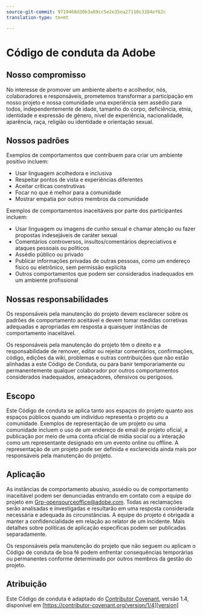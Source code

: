 ```yaml
---
source-git-commit: 9719468d30b3a89cc5e2e35ea27110c3384ef62c
translation-type: tm+mt

---
```

# Código de conduta da Adobe

## Nosso compromisso

No interesse de promover um ambiente aberto e acolhedor, nós, 
colaboradores e responsáveis, prometemos transformar a participação em nosso projeto e
nossa comunidade uma experiência sem assédio para todos, independentemente de idade, tamanho
do corpo, deficiência, etnia, identidade e expressão de gênero, nível de experiência,
nacionalidade, aparência, raça, religião ou identidade e orientação
sexual.

## Nossos padrões

Exemplos de comportamentos que contribuem para criar um ambiente
positivo incluem:

* Usar linguagem acolhedora e inclusiva
* Respeitar pontos de vista e experiências diferentes
* Aceitar críticas construtivas
* Focar no que é melhor para a comunidade
* Mostrar empatia por outros membros da comunidade

Exemplos de comportamentos inaceitáveis por parte dos participantes incluem:

* Usar linguagem ou imagens de cunho sexual e chamar atenção ou fazer propostas indesejáveis de caráter sexual
* Comentários controversos, insultos/comentários depreciativos e ataques pessoais ou políticos
* Assédio público ou privado
* Publicar informações privadas de outras pessoas, como um endereço físico ou eletrônico,
sem permissão explícita
* Outros comportamentos que podem ser considerados inadequados
em um ambiente profissional

## Nossas responsabilidades

Os responsáveis pela manutenção do projeto devem esclarecer sobre os padrões de comportamento aceitável
e devem tomar medidas corretivas adequadas e apropriadas em
resposta a quaisquer instâncias de comportamento inaceitável.

Os responsáveis pela manutenção do projeto têm o direito e a responsabilidade
de remover, editar ou rejeitar comentários, confirmações, código, edições da wiki,
problemas e outras contribuições que não estão alinhadas a este Código de Conduta,
ou para banir temporariamente ou permanentemente qualquer colaborador por outros
comportamentos considerados inadequados, ameaçadores, ofensivos ou perigosos.

## Escopo

Este Código de conduta se aplica tanto aos espaços do projeto quanto aos espaços 
públicos quando um indivíduo representa o projeto ou a comunidade. Exemplos de
representação de um projeto ou uma comunidade incluem o uso de um endereço de email de projeto oficial,
a publicação por meio de uma conta oficial de mídia social ou a interação como um representante designado
em um evento online ou offline. A representação de um projeto pode ser
definida e esclarecida ainda mais por responsáveis pela manutenção do projeto.

## Aplicação

As instâncias de comportamento abusivo, assédio ou de comportamento inaceitável podem ser
denunciadas entrando em contato com a equipe do projeto em Grp-opensourceoffice@adobe.com. Todas
as reclamações serão analisadas e investigadas e resultarão em uma resposta
considerada necessária e adequada às circunstâncias. A equipe do projeto é
obrigada a manter a confidencialidade em relação ao relator de um incidente. 
Mais detalhes sobre políticas de aplicação específicas podem ser publicadas separadamente.

Os responsáveis pela manutenção do projeto que não seguem ou aplicam o Código de conduta de boa
fé podem enfrentar consequências temporárias ou permanentes conforme determinado por outros
membros da gestão do projeto.

## Atribuição

Este Código de conduta é adaptado do [Contributor Covenant][homepage], versão 1.4,
disponível em [https://contributor-covenant.org/version/1/4][version]

[homepage]: https://contributor-covenant.org
[version]: https://contributor-covenant.org/version/1/4/
